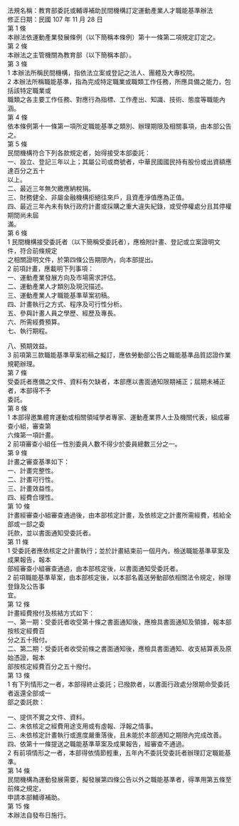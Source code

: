 法規名稱：教育部委託或輔導補助民間機構訂定運動產業人才職能基準辦法  
修正日期：民國 107 年 11 月 28 日  
第 1 條  
本辦法依運動產業發展條例（以下簡稱本條例）第十一條第二項規定訂定之。  
第 2 條  
本辦法之主管機關為教育部（以下簡稱本部）。  
第 3 條  
1 本辦法所稱民間機構，指依法立案或登記之法人、團體及大專校院。  
2 本辦法所稱職能基準，指為完成特定職業或職類工作任務，所應具備之能力，包括該特定職業或  
職類之各主要工作任務、對應行為指標、工作產出、知識、技術、態度等職能內涵。  
第 4 條  
依本條例第十一條第一項所定職能基準之類別、辦理期限及相關事項，由本部公告之。  
第 5 條  
民間機構符合下列各款規定者，始得接受本部委託：  
一、設立、登記三年以上；其屬公司或商號者，中華民國國民持有股份或出資額應達百分之五十  
以上。  
二、最近三年無欠繳應納稅捐。  
三、財務健全、非屬金融機構拒絕往來戶，且資產淨值應為正值。  
四、最近三年內未有執行政府計畫或採購之重大違失紀錄，或受停權處分且其停權期間尚未屆  
滿。  
第 6 條  
1 民間機構接受委託者（以下簡稱受委託者），應檢附計畫、登記或立案證明文件，符合前條規定  
之相關證明文件，於第四條公告期限內，向本部提出。  
2 前項計畫，應載明下列事項：  
一、運動產業發展方向及市場需求評估。  
二、運動產業人才類別及現況描述。  
三、運動產業人才職能基準草案初稿。  
四、計畫執行之方式、程序及可行性分析。  
五、參與計畫人員之學歷、經歷及專長。  
六、所需經費預算。  
七、執行期程。  


八、預期效益。  
3 前項第三款職能基準草案初稿之擬訂，應依勞動部公告之職能基準品質認證作業規範辦理。  
第 7 條  
受委託者應備之文件、資料有欠缺者，本部應以書面通知限期補正；屆期未補正者，本部得不予  
委託。  
第 8 條  
1 本部得邀集體育運動或相關領域學者專家、運動產業界人士及機關代表，組成審查小組，審查第  
六條第一項計畫。  
2 前項審查小組任一性別委員人數不得少於委員總數三分之一。  
第 9 條  
計畫之審查基準如下：  
一、計畫完整性。  
二、計畫可行性。  
三、計畫效益性。  
四、經費合理性。  
第 10 條  
計畫經審查小組審查通過後，由本部核定計畫，及依核定之計畫所需經費，核給全部或一部之委  
託款，並以書面通知受委託者。  
第 11 條  
1 受委託者應依核定之計畫執行；並於計畫結束前一個月內，檢送職能基準草案及成果報告，報本  
部經審查小組審查通過，由本部核定後，以書面通知受委託者。  
2 前項職能基準草案，由本部核定後，以本部名義送勞動部依相關法令規定，辦理登錄及公告事  
宜。  
第 12 條  
計畫經費撥付及核結方式如下：  
一、第一期：受委託者收受第十條之書面通知後，應檢具書面通知及領據，報本部按核定經費百  
分之五十撥付。  
二、第二期：受委託者收受前條之書面通知後，應檢具書面通知、收支結算表及原始憑證，報本  
部按核定經費百分之五十撥付。  
第 13 條  
1 有下列情形之一者，本部得終止委託；已撥款者，以書面行政處分限期命受委託者返還全部或一  
部之委託款：  


一、提供不實之文件、資料。  
二、未依核定之經費用途支用或有虛報、浮報之情事。  
三、未依核定計畫執行或進度嚴重落後，且未能於本部通知之期限內完成改善。  
四、依第十一條提送之職能基準草案及成果報告，經審查不通過。  
2 有前項情形之一者，本部得依情節輕重，五年內不委託受委託者辦理訂定職能基準。  
第 14 條  
民間機構為運動發展需要，擬發展第四條公告以外之職能基準者，得準用第五條至前條之規定，  
申請本部輔導補助。  
第 15 條  
本辦法自發布日施行。  


